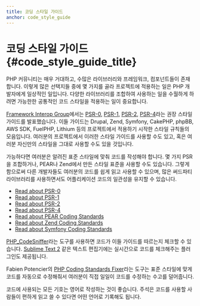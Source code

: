 ```yaml
---
title: 코딩 스타일 가이드
anchor: code_style_guide
---
```


# 코딩 스타일 가이드  {#code_style_guide_title}

PHP 커뮤니티는 매우 거대하고, 수많은 라이브러리와 프레임워크, 컴포넌트들이 존재합니다. 
이렇게 많은 선택지들 중에 몇 가지를 골라 프로젝트에 적용하는 일은 PHP 개발자에게 일상적인 일입니다.
다양한 라이브러리를 조합하여 사용하는 일을 수월하게 하려면 가능한한 공통적인 코드 스타일을 적용하는 일이
중요합니다.

[Framework Interop Group][fig]에서는 [PSR-0][psr0], [PSR-1][psr1], [PSR-2][psr2], [PSR-4][psr4]라는 권장 스타일 가이드를 발표했습니다.
이들 가이드는 Drupal, Zend, Symfony, CakePHP, phpBB, AWS SDK, FuelPHP, Lithium 등의 프로젝트에서 적용하기 시작한
스타일 규칙들의 모음입니다. 여러분의 프로젝트에서 이러한 스타일 가이드를 사용할 수도 있고, 혹은 여러분 자신만의 
스타일을 그대로 사용할 수도 있을 것입니다.

가능하다면 여러분은 알려진 표준 스타일에 맞춰 코드를 작성해야 합니다. 몇 가지 PSR을 조합하거나, 
PEAR나 Zend에서 만든 스타일 표준을 사용할 수도 있습니다. 그렇게 함으로써 다른 개발자들도 여러분의 코드를
쉽게 읽고 사용할 수 있으며, 많은 써드파티 라이브러리를 사용하면서도 어플리케이션 코드의 일관성을
유지할 수 있습니다.

* [Read about PSR-0][psr0]
* [Read about PSR-1][psr1]
* [Read about PSR-2][psr2]
* [Read about PSR-4][psr4]
* [Read about PEAR Coding Standards][pear-cs]
* [Read about Zend Coding Standards][zend-cs]
* [Read about Symfony Coding Standards][symfony-cs]

[PHP_CodeSniffer][phpcs]라는 도구를 사용하면 코드가 이들 가이드를 따르는지 체크할 수 있습니다.
[Sublime Text 2][st-cs] 같은 텍스트 편집기에는 실시간으로 코드를 체크해주는 플러그인도 제공됩니다.

Fabien Potencier의 [PHP Coding Standards Fixer][phpcsfixer]라는 도구는 
표준 스타일에 맞게 코드를 자동으로 수정해줘서 여러분이 직접 일일이 코드를 수정하는 수고를 덜어줍니다.

코드에 사용되는 모든 기호는 영어로 작성하는 것이 좋습니다. 주석은 코드를 사용할 사람들이 편하게 
읽고 쓸 수 있다면 어떤 언어로 기록해도 됩니다.

[fig]: http://www.php-fig.org/
[psr0]: https://github.com/php-fig/fig-standards/blob/master/accepted/PSR-0.md
[psr1]: https://github.com/php-fig/fig-standards/blob/master/accepted/PSR-1-basic-coding-standard.md
[psr2]: https://github.com/php-fig/fig-standards/blob/master/accepted/PSR-2-coding-style-guide.md
[psr4]: https://github.com/php-fig/fig-standards/blob/master/accepted/PSR-4-autoloader.md
[pear-cs]: http://pear.php.net/manual/en/standards.php
[zend-cs]: http://framework.zend.com/wiki/display/ZFDEV2/Coding+Standards
[symfony-cs]: http://symfony.com/doc/current/contributing/code/standards.html
[phpcs]: http://pear.php.net/package/PHP_CodeSniffer/
[st-cs]: https://github.com/benmatselby/sublime-phpcs
[phpcsfixer]: http://cs.sensiolabs.org/

